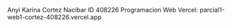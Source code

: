 Anyi Karina Cortez Nacibar
ID 408226
Programacion Web
Vercel: parcial1-web1-cortez-408226.vercel.app
